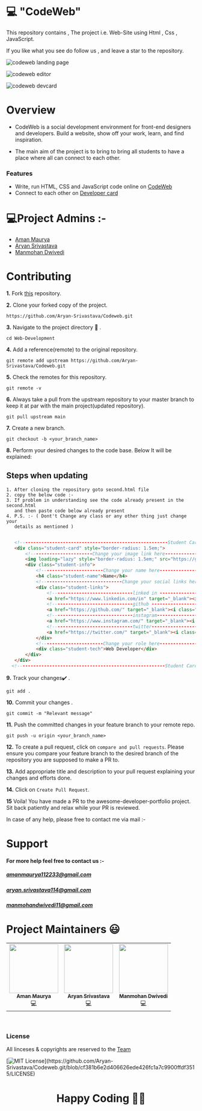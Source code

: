 #                💻 "CodeWeb" 

This repository contains , The project i.e. Web-Site using Html , Css , JavaScript. 

If you like what you see do follow us , and leave a star to the repository.

![codeweb landing page](https://user-images.githubusercontent.com/68139593/194764017-027a0910-be05-4896-9fb8-4f07f3c38b16.png)

![codeweb editor](https://user-images.githubusercontent.com/68139593/194764022-6d9b6745-6f6d-44aa-a621-3e5ae2fe45a0.png)

![codeweb devcard](https://user-images.githubusercontent.com/68139593/194764092-857ac37a-ba0d-4649-9a75-59782d09ad34.png)

 <p align="center">
 <!--   paste image here in future  -->
</p>



# Overview

* CodeWeb is a social development environment for front-end designers and developers. Build a website, show off your work, learn, and find inspiration.

*   The main aim of the project is to bring to bring all students to have a place where all can connect to each other. 

### Features
- Write, run HTML, CSS and JavaScript code online on  [CodeWeb](https://amanassassin.github.io/Web-Development/code_editor/codeEditor.html)
- Connect to each other on  [Developer card](https://amanassassin.github.io/Web-Development/Student_hub/Second.html)


#           💻Project Admins :-

 - [Aman Maurya](https://www.linkedin.com/in/aman-maurya73/)
 - [Aryan Srivastava](https://www.linkedin.com/in/aryan-srivastava-08032003/)
 - [Manmohan Dwivedi](https://www.linkedin.com/in/manmohan-dwivedi-a7662b1ab/)


# Contributing

**1.**  Fork [this](https://github.com/Aryan-Srivastava/Codeweb.git) repository.

**2.**  Clone your forked copy of the project.

```
https://github.com/Aryan-Srivastava/Codeweb.git

```

**3.** Navigate to the project directory :file_folder: .

```
cd Web-Development
```

**4.** Add a reference(remote) to the original repository.

```
git remote add upstream https://github.com/Aryan-Srivastava/Codeweb.git
```

**5.** Check the remotes for this repository.
```
git remote -v
```

**6.** Always take a pull from the upstream repository to your master branch to keep it at par with the main project(updated repository).

```
git pull upstream main
```

**7.** Create a new branch.

```
git checkout -b <your_branch_name>
```

**8.** Perform your desired changes to the code base. Below It will be explained:



## Steps when updating
    1. After cloning the repository goto second.html file
    2. copy the below code :-
    3. If problem in understanding see the code already present in the second.html 
       and then paste code below already present
    4. P.S. :- ( Dont't Change any class or any other thing just change your
       details as mentioned )  

```html

   <!-------------------------------------------------------Student Card------------------------------------------------------------------------------>
   <div class="student-card" style="border-radius: 1.5em;"> 
       <!-----------------------Change your image link here----------------------------->
       <img loading="lazy" style="border-radius: 1.5em;" src="https://github.com/user.png" alt="Student Image" />
       <div class="student-info"> 
           <!-----------------------Change your name here----------------------------->
           <h4 class="student-name">Name</h4>
           <!------------------------------Change your social links here------------------------------------>
           <div class="student-links"> 
               <!------------------------------linked in ------------------------------------>
               <a href="https://www.linkedin.com/in" target="_blank"><i class="fa fa-linkedin-square"></i></a>
               <!------------------------------github ------------------------------------>
               <a href="https://github.com/" target="_blank"><i class="fa fa-github"></i></a>
               <!------------------------------instagram------------------------------------>
               <a href="https://www.instagram.com/" target="_blank"><i class="fa fa-instagram"></i></a>
               <!------------------------------twitter------------------------------------>
               <a href="https://twitter.com/" target="_blank"><i class="fa fa-twitter"></i></a>
           </div>
           <!-----------------------Change your role here-----------------------------> 
           <div class="student-tech">Web Developer</div>
       </div>
   </div>
  <!-------------------------------------------------------Student Card------------------------------------------------------------------------------>

``` 





**9.** Track your changes:heavy_check_mark: .

```
git add . 
```

**10.** Commit your changes .

```
git commit -m "Relevant message" 
```

**11.** Push the committed changes in your feature branch to your remote repo.
```
git push -u origin <your_branch_name>
```

**12.** To create a pull request, click on `compare and pull requests`. Please ensure you compare your feature branch to the desired branch of the repository you are supposed to make a PR to.


**13.** Add appropriate title and description to your pull request explaining your changes and efforts done.


**14.** Click on `Create Pull Request`.


**15** Voila! You have made a PR to the awesome-developer-portfolio project. Sit back patiently and relax while your PR is reviewed. 

 In case of any help, please free to contact me via mail :- 
 
 
# Support
#### For more help feel free to contact us :-

 ##### [ amanmaurya112233@gmail.com ](https://mail.google.com/mail/u/0/#inbox?compose=new )
 
 ##### [ aryan.srivastava114@gmail.com ](https://mail.google.com/mail/u/0/#inbox?compose=new )
 
 ##### [ manmohandwivedi11@gmail.com ](https://mail.google.com/mail/u/0/#inbox?compose=new )



# Project Maintainers 😃

<table>
  <tbody><tr>
    <td align="center" ><a href="https://github.com/AmanAssassin"><img alt="" src="https://github.com/AmanAssassin.png" width="130px;"><br><sub><b>
 Aman Maurya </b></sub></a><br>💻 

 <td align="center"><a href="https://github.com/Aryan-Srivastava"><img alt="" src="https://github.com/Aryan-Srivastava.png" width="130px;"><br><sub><b>
Aryan Srivastava</b></sub></a><br>💻 

 <td align="center"><a href="https://github.com/Manmohan11"><img alt="" src="https://github.com/Manmohan11.png" width="130px;"><br><sub><b>
Manmohan Dwivedi</b></sub></a><br>💻 
  </tr>
</tbody></table>
<br>

### License

All linceses & copyrights are reserved to the [Team](https://github.com/Aryan-Srivastava/Codeweb.git)

[![MIT License](https://img.shields.io/apm/l/atomic-design-ui.svg?)](https://github.com/Aryan-Srivastava/Codeweb.git/blob/cf381b6e2d406626ede426fc1a7c9900ffdf3515/LICENSE)

<h1 align=center>Happy Coding 👨‍💻 </h1>
